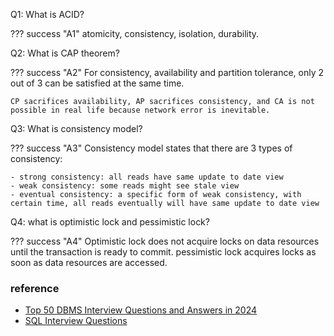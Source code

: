 
Q1: What is ACID?

??? success "A1"
    atomicity, consistency, isolation, durability.

Q2: What is CAP theorem?

??? success "A2"
    For consistency, availability and partition tolerance, only 2 out of 3 can be satisfied at the same time.

    CP sacrifices availability, AP sacrifices consistency, and CA is not possible in real life because network error is inevitable.

Q3: What is consistency model?

??? success "A3"
    Consistency model states that there are 3 types of consistency:

    - strong consistency: all reads have same update to date view
    - weak consistency: some reads might see stale view
    - eventual consistency: a specific form of weak consistency, with certain time, all reads eventually will have same update to date view

Q4: what is optimistic lock and pessimistic lock?

??? success "A4"
    Optimistic lock does not acquire locks on data resources until the transaction is ready to commit. pessimistic lock acquires locks as soon as data resources are accessed.

### reference

- [Top 50 DBMS Interview Questions and Answers in 2024](https://www.simplilearn.com/dbms-interview-questions-and-answers-article)
- [SQL Interview Questions](https://www.interviewbit.com/sql-interview-questions/)